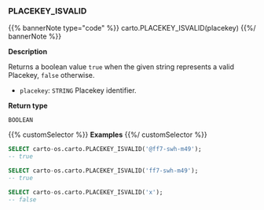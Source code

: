 ### PLACEKEY_ISVALID

{{% bannerNote type="code" %}}
carto.PLACEKEY_ISVALID(placekey)
{{%/ bannerNote %}}

**Description**

Returns a boolean value `true` when the given string represents a valid Placekey, `false` otherwise.

* `placekey`: `STRING` Placekey identifier.

**Return type**

`BOOLEAN`

{{% customSelector %}}
**Examples**
{{%/ customSelector %}}

```sql
SELECT carto-os.carto.PLACEKEY_ISVALID('@ff7-swh-m49');
-- true
```

```sql
SELECT carto-os.carto.PLACEKEY_ISVALID('ff7-swh-m49');
-- true
```

```sql
SELECT carto-os.carto.PLACEKEY_ISVALID('x');
-- false
```